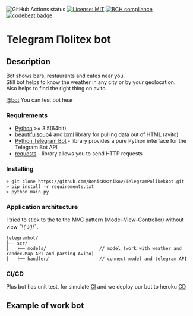 ![GitHub Actions status](https://github.com/DenisReznikov/TelegramPolikekBot/workflows/bot%20unit%20test/badge.svg)
[![License: MIT](https://img.shields.io/badge/License-MIT-yellow.svg)](https://opensource.org/licenses/MIT)
[![BCH compliance](https://bettercodehub.com/edge/badge/DenisReznikov/TelegramPolikekBot?branch=master)](https://bettercodehub.com/)
[![codebeat badge](https://codebeat.co/badges/b7e5226b-4d10-4900-bbb4-98d7168128e9)](https://codebeat.co/projects/github-com-denisreznikov-telegrampolikekbot-master)

# Telegram Пolitex bot

## Description 
Bot shows bars, restaurants and cafes near you.\
Still bot helps to know the weather in any city or by your geolocation.\
Also helps to find the right thing on avito.

[@bot](https://t.me/Itmo_politex_Ai_bot) You can test bot hear

### Requirements
* [Python](https://www.python.org) >= 3.5(64bit)
* [beautifulsoup4](https://github.com/wention/BeautifulSoup4) and [lxml](https://github.com/lxml/lxml) library for pulling data out of HTML (avito)  
* [Python Telegram Bot](https://github.com/python-telegram-bot/python-telegram-bot) - library provides a pure Python interface for the Telegram Bot API
* [requests](https://github.com/psf/requests) - library allows you to send HTTP requests
 ### Installing  
    > git clone https://github.com/DenisReznikov/TelegramPolikekBot.git
    > pip install -r requirements.txt
    > python main.py
    
### Application architecture
I tried to stick to the to the MVC pattern (Model-View-Controller) without view ¯\\_(ツ)_/¯.
```
telegrambot/
├── scr/ 
|   ├── models/                    // model (work with weather and Yandex.Map API and parsing Avito)
|   ├── handler/                   // connect model and telegram API
```
### CI/CD
Plus bot has unit test, for simulate
[CI](https://github.com/DenisReznikov/TelegramBot/actions)
and we deploy our bot to heroku
[CD](https://github.com/DenisReznikov/TelegramBot/deployments)
## Example of work bot
